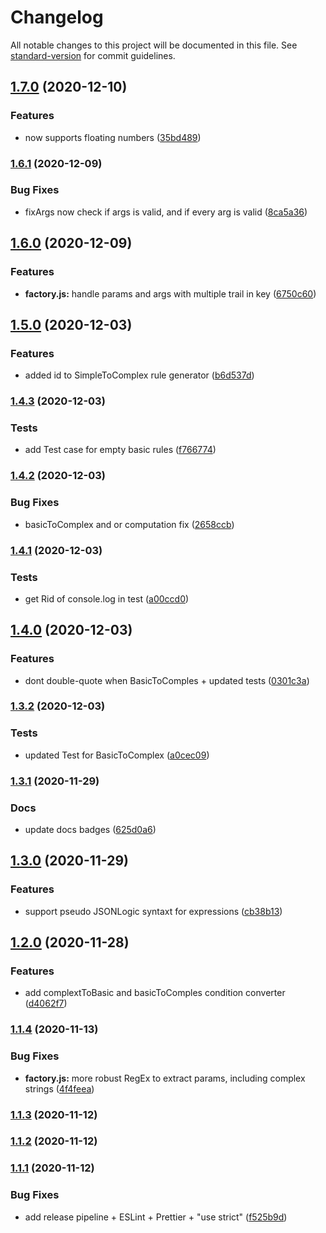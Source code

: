 # Changelog

All notable changes to this project will be documented in this file. See [standard-version](https://github.com/conventional-changelog/standard-version) for commit guidelines.

## [1.7.0](https://bitbucket.org/ttessarolo/safe-evaluate-expression/branches/compare/v1.6.1%0Dv1.7.0) (2020-12-10)


### Features

* now supports floating numbers ([35bd489](https://github.com/ttessarolo/safe-evaluate-expression/commits/35bd489cb3a804f479953319c19226f05184baa4))

### [1.6.1](https://bitbucket.org/ttessarolo/safe-evaluate-expression/branches/compare/v1.6.0%0Dv1.6.1) (2020-12-09)


### Bug Fixes

* fixArgs now check if args is valid, and if every arg is valid ([8ca5a36](https://github.com/ttessarolo/safe-evaluate-expression/commits/8ca5a362b290366b4434496381d1262b087863e5))

## [1.6.0](https://bitbucket.org/ttessarolo/safe-evaluate-expression/branches/compare/v1.5.0%0Dv1.6.0) (2020-12-09)


### Features

* **factory.js:** handle params and args with multiple trail in key ([6750c60](https://github.com/ttessarolo/safe-evaluate-expression/commits/6750c609f86083d9be29e1cf9c2d4649b638dec3))

## [1.5.0](https://bitbucket.org/ttessarolo/safe-evaluate-expression/branches/compare/v1.4.3%0Dv1.5.0) (2020-12-03)


### Features

* added id to SimpleToComplex rule generator ([b6d537d](https://github.com/ttessarolo/safe-evaluate-expression/commits/b6d537d340e089d027482e9850b3cbe91246c706))

### [1.4.3](https://bitbucket.org/ttessarolo/safe-evaluate-expression/branches/compare/v1.4.2%0Dv1.4.3) (2020-12-03)


### Tests

* add Test case for empty basic rules ([f766774](https://github.com/ttessarolo/safe-evaluate-expression/commits/f7667747967a3124eea8443a663c56d6481904b8))

### [1.4.2](https://bitbucket.org/ttessarolo/safe-evaluate-expression/branches/compare/v1.4.1%0Dv1.4.2) (2020-12-03)


### Bug Fixes

* basicToComplex and or computation fix ([2658ccb](https://github.com/ttessarolo/safe-evaluate-expression/commits/2658ccb33c636b65bff1143ab028624f2070a727))

### [1.4.1](https://bitbucket.org/ttessarolo/safe-evaluate-expression/branches/compare/v1.4.0%0Dv1.4.1) (2020-12-03)


### Tests

* get Rid of console.log in test ([a00ccd0](https://github.com/ttessarolo/safe-evaluate-expression/commits/a00ccd0fafd63a6e1efb81c6cdb006ff124dcc52))

## [1.4.0](https://bitbucket.org/ttessarolo/safe-evaluate-expression/branches/compare/v1.3.2%0Dv1.4.0) (2020-12-03)


### Features

* dont double-quote when BasicToComples + updated tests ([0301c3a](https://github.com/ttessarolo/safe-evaluate-expression/commits/0301c3abee83a8e54da82a25f47b0065fa6a5519))

### [1.3.2](https://bitbucket.org/ttessarolo/safe-evaluate-expression/branches/compare/v1.3.1%0Dv1.3.2) (2020-12-03)


### Tests

* updated Test for BasicToComplex ([a0cec09](https://github.com/ttessarolo/safe-evaluate-expression/commits/a0cec095546b6b4417c486fd8ea522760355cb04))

### [1.3.1](https://bitbucket.org/ttessarolo/safe-evaluate-expression/branches/compare/v1.3.0%0Dv1.3.1) (2020-11-29)


### Docs

* update docs badges ([625d0a6](https://github.com/ttessarolo/safe-evaluate-expression/commits/625d0a6f13639a041739627f0c14b189be3c94de))

## [1.3.0](https://bitbucket.org/ttessarolo/safe-evaluate-expression/branches/compare/v1.2.0%0Dv1.3.0) (2020-11-29)


### Features

* support pseudo JSONLogic syntaxt for expressions ([cb38b13](https://github.com/ttessarolo/safe-evaluate-expression/commits/cb38b13da8936b4c0e4b0b55f01061e47d6bf459))

## [1.2.0](https://bitbucket.org/ttessarolo/safe-evaluate-expression/branches/compare/v1.1.4%0Dv1.2.0) (2020-11-28)


### Features

* add complextToBasic and basicToComples condition converter ([d4062f7](https://github.com/ttessarolo/safe-evaluate-expression/commits/d4062f74c67b24ba0f95fe6a121b50bffac99df2))

### [1.1.4](https://github.com/ttessarolo/safe-evaluate-expression/compare/v1.1.3...v1.1.4) (2020-11-13)


### Bug Fixes

* **factory.js:** more robust RegEx to extract params, including complex strings ([4f4feea](https://github.com/ttessarolo/safe-evaluate-expression/commit/4f4feea58a0b992f2e02d30c7745cad5cf20e8f6))

### [1.1.3](https://github.com/ttessarolo/safe-evaluate-expression/compare/v1.1.2...v1.1.3) (2020-11-12)

### [1.1.2](https://github.com/ttessarolo/safe-evaluate-expression/compare/v1.1.1...v1.1.2) (2020-11-12)

### [1.1.1](https://github.com/ttessarolo/safe-evaluate-expression/compare/v1.1.0...v1.1.1) (2020-11-12)


### Bug Fixes

* add release pipeline + ESLint + Prettier + "use strict" ([f525b9d](https://github.com/ttessarolo/safe-evaluate-expression/commit/f525b9de367d73894774ea28a846268bb6e51874))
